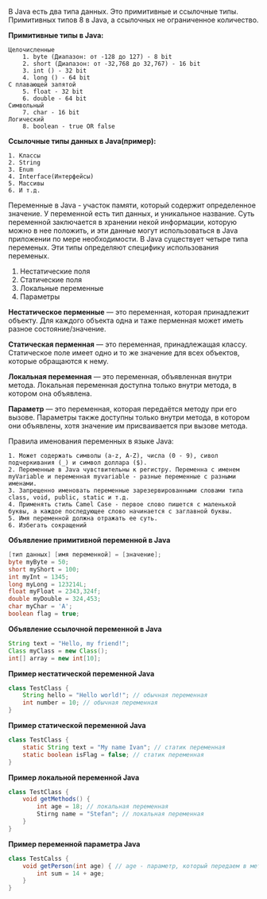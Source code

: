 В Java есть два типа данных. Это примитивные и ссылочные типы. 
Примитивных типов 8 в Java, а ссылочных не ограниченное количество.

**Примитивные типы в Java:**

	Целочисленные
		1. byte (Диапазон: от -128 до 127) - 8 bit 
		2. short (Диапазон: от -32,768 до 32,767) - 16 bit
		3. int () - 32 bit
		4. long () - 64 bit
	С плавающей запятой
		5. float - 32 bit
		6. double - 64 bit
	Символьный
		7. char - 16 bit
	Логический 
		8. boolean - true OR false

**Ссылочные типы данных в Java(пример):**

	1. Классы
	2. String
	3. Enum
	4. Interface(Интерфейсы)
	5. Массивы
	6. И т.д.

Переменные в Java - участок памяти, который содержит определенное значение. 
У переменной есть тип данных, и уникальное название. 
Суть переменной заключается в хранении некой информации, которую можно в нее положить, и эти данные 
могут использоваться в Java приложении по мере необходимости.
В Java существует четыре типа переменых. Эти типы определяют специфику использования переменых.
1. Нестатические поля
2. Статические поля
3. Локальные переменные
4. Параметры

**Нестатическое перменные** — это переменная, которая принадлежит объекту. 
Для каждого объекта одна и таже перменная может иметь разное состояние/значение.

**Статическая перменная** — это переменная, принадлежащая классу. Статическое поле имеет одно и то же значение для всех объектов, которые обращаются к нему.

**Локальная переменная** — это переменная, объявленная внутри метода. 
Локальная переменная доступна только внутри метода, в котором она объявлена.

**Параметр** — это переменная, которая передаётся методу при его вызове. 
Параметры также доступны только внутри метода, в котором они объявлены, 
хотя значение им присваивается при вызове метода.

Правила именования переменных в языке Java:

	1. Может содержать символы (a-z, A-Z), числа (0 - 9), сивол подчеркивания (_) и символ доллара ($).
	2. Переменные в Java чувствительны к регистру. Переменна с именем myVariable и переменная myvariable - разные переменные с разными именами.
	3. Запрещенно именовать переменные зарезервированными словами типа class, void, public, static и т.д.
	4. Применять стиль Camel Case - первое слово пишется с маленькой буквы, а каждое последующее слово начинается с заглавной буквы.
	5. Имя переменной должна отражать ее суть.
	6. Избегать сокращений

**Объявление примитивной переменной в Java**
```java
[тип данных] [имя переменной] = [значение];
byte myByte = 50;
short myShort = 100;
int myInt = 1345;
long myLong = 123214L;
float myFloat = 2343,324f;
double myDouble = 324,453;
char myChar = 'A';
boolean flag = true;
```

**Объявление ссылочной переменной в Java**
```java
String text = "Hello, my friend!";
Class myClass = new Class();
int[] array = new int[10];
```

**Пример нестатической переменной Java**
```java
class TestClass {
	String hello = "Hello world!"; // обычная переменная 
	int number = 10; // обычная переменная
}
```

**Пример статической переменной Java**
```java
class TestClass {
	static String text = "My name Ivan"; // статик переменная
	static boolean isFlag = false; // статик переменная
}
```

**Пример локальной переменной Java**
```java
class TestClass {
	void getMethods() {
		int age = 18; // локальная переменная  
		Stirng name = "Stefan"; // локальная переменная 
	}
}
```

**Пример переменной параметра Java**
```java 
class TestCalss {
	void getPerson(int age) { // age - параметр, который передаем в метод.
		int sum = 14 + age;
	}
}
```
